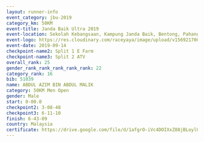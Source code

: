 ```yaml
---
layout: runner-info 
event_category: jbu-2019 
category_km: 50KM 
event-title: Janda Baik Ultra 2019 
event-location: Sekolah Kebangsaan, Kampung Janda Baik, Bentong, Pahang, Malaysia 
event-logo: https://res.cloudinary.com/raceyaya/image/upload/v1569217009/logo/janda-baik_vch1pc.jpg 
event-date: 2019-09-14 
checkpoint-name2: Split 1 E Farm 
checkpoint-name3: Split 2 ATV 
overall_rank: 25
gender_rank_rank_rank_rank_rank: 22
category_rank: 16
bib: 51039
name: ABDUL AZIM BIN ABDUL MALIK
category: 50KM Men Open
gender: Male
start: 0-00.0
checkpoint2: 3-08-48
checkpoint3: 6-11-10
finish: 6-43-09
country: Malaysia
certificate: https://drive.google.com/file/d/1afgrO-iVc4DOIXxZ88jBLoylUla0yEdW/view?usp=sharing
---
```

